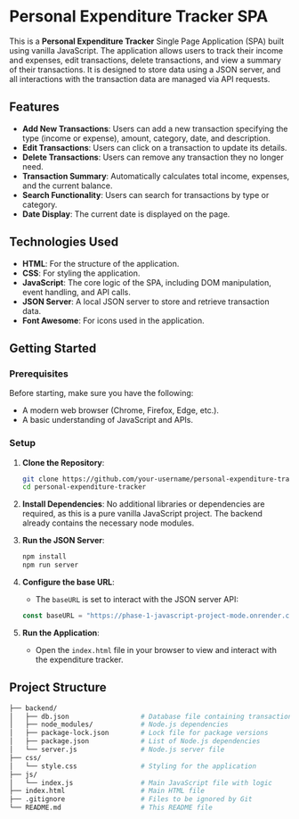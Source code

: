 # Personal Expenditure Tracker SPA

This is a **Personal Expenditure Tracker** Single Page Application (SPA) built using vanilla JavaScript. The application allows users to track their income and expenses, edit transactions, delete transactions, and view a summary of their transactions. It is designed to store data using a JSON server, and all interactions with the transaction data are managed via API requests.

## Features

- **Add New Transactions**: Users can add a new transaction specifying the type (income or expense), amount, category, date, and description.
- **Edit Transactions**: Users can click on a transaction to update its details.
- **Delete Transactions**: Users can remove any transaction they no longer need.
- **Transaction Summary**: Automatically calculates total income, expenses, and the current balance.
- **Search Functionality**: Users can search for transactions by type or category.
- **Date Display**: The current date is displayed on the page.

## Technologies Used

- **HTML**: For the structure of the application.
- **CSS**: For styling the application.
- **JavaScript**: The core logic of the SPA, including DOM manipulation, event handling, and API calls.
- **JSON Server**: A local JSON server to store and retrieve transaction data.
- **Font Awesome**: For icons used in the application.

## Getting Started

### Prerequisites

Before starting, make sure you have the following:

- A modern web browser (Chrome, Firefox, Edge, etc.).
- A basic understanding of JavaScript and APIs.

### Setup

1. **Clone the Repository**:
    ```bash
    git clone https://github.com/your-username/personal-expenditure-tracker.git
    cd personal-expenditure-tracker
    ```

2. **Install Dependencies**:
    No additional libraries or dependencies are required, as this is a pure vanilla JavaScript project. The backend already contains the necessary node modules.

3. **Run the JSON Server**:
    ```bash
    npm install
    npm run server
    ```

4. **Configure the base URL**:
    - The `baseURL` is set to interact with the JSON server API:

    ```javascript
    const baseURL = "https://phase-1-javascript-project-mode.onrender.com/transactions";
    ```

5. **Run the Application**:
    - Open the `index.html` file in your browser to view and interact with the expenditure tracker.

## Project Structure

```bash
├── backend/
│   ├── db.json                  # Database file containing transactions
│   ├── node_modules/            # Node.js dependencies
│   ├── package-lock.json        # Lock file for package versions
│   ├── package.json             # List of Node.js dependencies
│   └── server.js                # Node.js server file
├── css/
│   └── style.css                # Styling for the application
├── js/
│   └── index.js                 # Main JavaScript file with logic
├── index.html                   # Main HTML file
├── .gitignore                   # Files to be ignored by Git
└── README.md                    # This README file 
